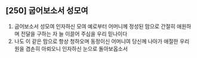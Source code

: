 ## [250] 굽어보소서 성모여

1) 굽어보소서 성모여 인자하신 모여 예로부터 어머니께 정성된 맘으로 간절히 애원하며 전달을 구하는 자 늘 이끌어 주심을 우리 믿나이다  
2) 나도 이 같은 맘으로 항상 청하오며 동정이신 어머니여 당신께 나아가 애절한 우리 원을 겸손히 아뢰오니 인자하신 눈으로 돌아보옵소서
